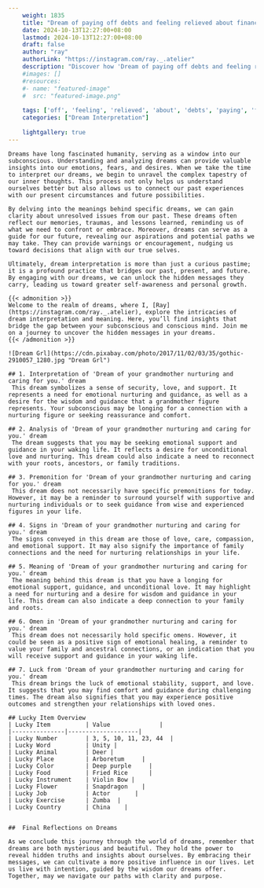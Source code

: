 ```yaml
---
    weight: 1835
    title: "Dream of paying off debts and feeling relieved about financial stability."  # Assuming 'title' column exists
    date: 2024-10-13T12:27:00+08:00
    lastmod: 2024-10-13T12:27:00+08:00
    draft: false
    author: "ray"
    authorLink: "https://instagram.com/ray._.atelier"
    description: "Discover how 'Dream of paying off debts and feeling relieved about financial stability.' can interpret your future and uncover its significant meanings in your life."
    #images: []
    #resources:
    #- name: "featured-image"
    #  src: "featured-image.png"
    
    tags: ['off', 'feeling', 'relieved', 'about', 'debts', 'paying', 'financial', 'Dream', 'and', 'of', 'stability.']
    categories: ["Dream Interpretation"]
    
    lightgallery: true
---
```

    
    Dreams have long fascinated humanity, serving as a window into our subconscious. Understanding and analyzing dreams can provide valuable insights into our emotions, fears, and desires. When we take the time to interpret our dreams, we begin to unravel the complex tapestry of our inner thoughts. This process not only helps us understand ourselves better but also allows us to connect our past experiences with our present circumstances and future possibilities.
    
    By delving into the meanings behind specific dreams, we can gain clarity about unresolved issues from our past. These dreams often reflect our memories, traumas, and lessons learned, reminding us of what we need to confront or embrace. Moreover, dreams can serve as a guide for our future, revealing our aspirations and potential paths we may take. They can provide warnings or encouragement, nudging us toward decisions that align with our true selves.
    
    Ultimately, dream interpretation is more than just a curious pastime; it is a profound practice that bridges our past, present, and future. By engaging with our dreams, we can unlock the hidden messages they carry, leading us toward greater self-awareness and personal growth.
    
    {{< admonition >}}
    Welcome to the realm of dreams, where I, [Ray](https://instagram.com/ray._.atelier), explore the intricacies of dream interpretation and meaning. Here, you’ll find insights that bridge the gap between your subconscious and conscious mind. Join me on a journey to uncover the hidden messages in your dreams.
    {{< /admonition >}}
    
    ![Dream Grl](https://cdn.pixabay.com/photo/2017/11/02/03/35/gothic-2910057_1280.jpg "Dream Grl")
    
    ## 1. Interpretation of 'Dream of your grandmother nurturing and caring for you.' dream
     This dream symbolizes a sense of security, love, and support. It represents a need for emotional nurturing and guidance, as well as a desire for the wisdom and guidance that a grandmother figure represents. Your subconscious may be longing for a connection with a nurturing figure or seeking reassurance and comfort.
    
    ## 2. Analysis of 'Dream of your grandmother nurturing and caring for you.' dream
     The dream suggests that you may be seeking emotional support and guidance in your waking life. It reflects a desire for unconditional love and nurturing. This dream could also indicate a need to reconnect with your roots, ancestors, or family traditions.
    
    ## 3. Premonition for 'Dream of your grandmother nurturing and caring for you.' dream
     This dream does not necessarily have specific premonitions for today. However, it may be a reminder to surround yourself with supportive and nurturing individuals or to seek guidance from wise and experienced figures in your life.
    
    ## 4. Signs in 'Dream of your grandmother nurturing and caring for you.' dream
     The signs conveyed in this dream are those of love, care, compassion, and emotional support. It may also signify the importance of family connections and the need for nurturing relationships in your life.
    
    ## 5. Meaning of 'Dream of your grandmother nurturing and caring for you.' dream
     The meaning behind this dream is that you have a longing for emotional support, guidance, and unconditional love. It may highlight a need for nurturing and a desire for wisdom and guidance in your life. This dream can also indicate a deep connection to your family and roots.
    
    ## 6. Omen in 'Dream of your grandmother nurturing and caring for you.' dream
     This dream does not necessarily hold specific omens. However, it could be seen as a positive sign of emotional healing, a reminder to value your family and ancestral connections, or an indication that you will receive support and guidance in your waking life.
    
    ## 7. Luck from 'Dream of your grandmother nurturing and caring for you.' dream
     This dream brings the luck of emotional stability, support, and love. It suggests that you may find comfort and guidance during challenging times. The dream also signifies that you may experience positive outcomes and strengthen your relationships with loved ones.
    
    ## Lucky Item Overview
    | Lucky Item          | Value              |
    |---------------|--------------------|
    | Lucky Number        | 3, 5, 10, 11, 23, 44  |
    | Lucky Word          | Unity |
    | Lucky Animal        | Deer |
    | Lucky Place         | Arboretum     |
    | Lucky Color         | Deep purple     |
    | Lucky Food          | Fried Rice      |
    | Lucky Instrument    | Violin Bow |
    | Lucky Flower        | Snapdragon    |
    | Lucky Job           | Actor       |
    | Lucky Exercise      | Zumba  |
    | Lucky Country       | China    |
    
    
    ##  Final Reflections on Dreams
    
    As we conclude this journey through the world of dreams, remember that dreams are both mysterious and beautiful. They hold the power to reveal hidden truths and insights about ourselves. By embracing their messages, we can cultivate a more positive influence in our lives. Let us live with intention, guided by the wisdom our dreams offer. Together, may we navigate our paths with clarity and purpose.
    
